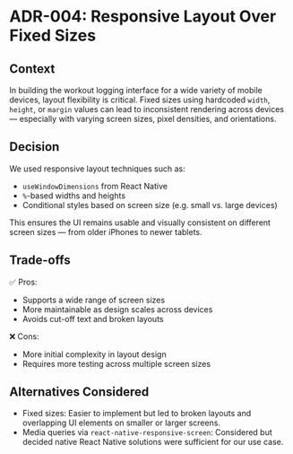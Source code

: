 # ADR-004: Responsive Layout Over Fixed Sizes

## Context
In building the workout logging interface for a wide variety of mobile devices, layout flexibility is critical. Fixed sizes using hardcoded `width`, `height`, or `margin` values can lead to inconsistent rendering across devices — especially with varying screen sizes, pixel densities, and orientations.

## Decision
We used responsive layout techniques such as:
- `useWindowDimensions` from React Native
- `%`-based widths and heights
- Conditional styles based on screen size (e.g. small vs. large devices)

This ensures the UI remains usable and visually consistent on different screen sizes — from older iPhones to newer tablets.

## Trade-offs
✅ Pros:
- Supports a wide range of screen sizes
- More maintainable as design scales across devices
- Avoids cut-off text and broken layouts

❌ Cons:
- More initial complexity in layout design
- Requires more testing across multiple screen sizes

## Alternatives Considered
- Fixed sizes: Easier to implement but led to broken layouts and overlapping UI elements on smaller or larger screens.
- Media queries via `react-native-responsive-screen`: Considered but decided native React Native solutions were sufficient for our use case.
